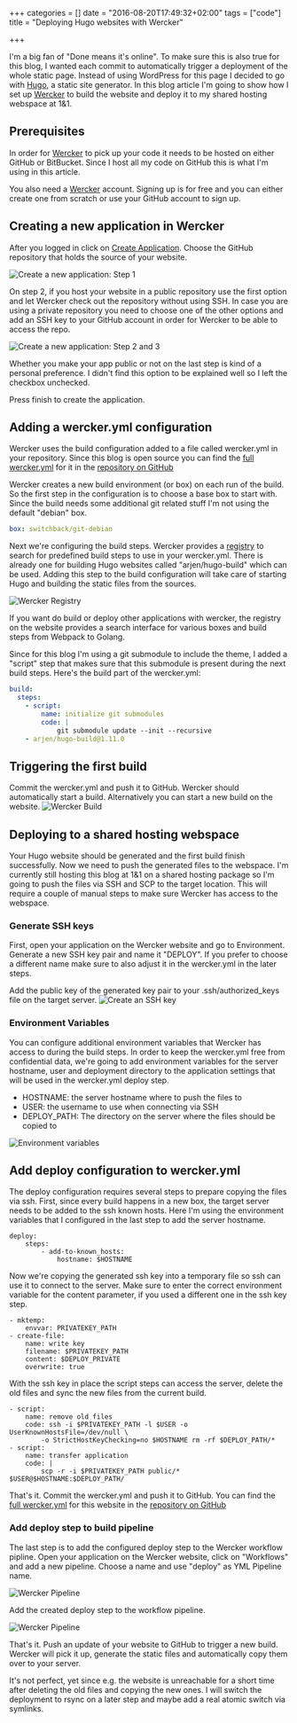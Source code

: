 +++
categories = []
date = "2016-08-20T17:49:32+02:00"
tags = ["code"]
title = "Deploying Hugo websites with Wercker"

+++

I'm a big fan of "Done means it's online". To make sure this is also true for this blog, I wanted each commit to automatically trigger a deployment of the whole static page. Instead of using WordPress for this page I decided to go with [Hugo](https://gohugo.io), a static site generator. In this blog article I'm going to show how I set up [Wercker](https://wercker.com) to build the website and deploy it to my shared hosting webspace at 1&1.
<!-- more -->

## Prerequisites
In order for [Wercker](https://wercker.com) to pick up your code it needs to be hosted on either GitHub or BitBucket. Since I host all my code on GitHub this is what I'm using in this article.

You also need a [Wercker](https://wercker.com) account. Signing up is for free and you can either create one from scratch or use your GitHub account to sign up.

## Creating a new application in Wercker
After you logged in click on [Create Application](https://app.wercker.com/applications/create). Choose the GitHub repository that holds the source of your website.

![Create a new application: Step 1](/images/deploying-with-wercker/wercker-step-1.png)

On step 2, if you host your website in a public repository use the first option and let Wercker check out the repository without using SSH. In case you are using a private repository you need to choose one of the other options and add an SSH key to your GitHub account in order for Wercker to be able to access the repo.

![Create a new application: Step 2 and 3](/images/deploying-with-wercker/wercker-step-2-and-3.png)

Whether you make your app public or not on the last step is kind of a personal preference. I didn't find this option to be explained well so I left the checkbox unchecked.

Press finish to create the application.

## Adding a wercker.yml configuration
Wercker uses the build configuration added to a file called wercker.yml in your repository. Since this blog is open source you can find the [full wercker.yml](https://github.com/gelli/mahurutanga.com/blob/master/wercker.yml) for it in the [repository on GitHub](https://github.com/gelli/mahurutanga.com)

Wercker creates a new build environment (or box) on each run of the build. So the first step in the configuration is to choose a base box to start with. Since the build needs some additional git related stuff I'm not using the default "debian" box.

```yaml
box: switchback/git-debian
```

Next we're configuring the build steps. Wercker provides a [registry](https://app.wercker.com/explore) to search for predefined build steps to use in your wercker.yml. There is already one for building Hugo websites called "arjen/hugo-build" which can be used. Adding this step to the build configuration will take care of starting Hugo and building the static files from the sources.

![Wercker Registry](/images/deploying-with-wercker/wercker-registry.png)

If you want do build or deploy other applications with wercker, the registry on the website provides a search interface for various boxes and build steps from Webpack to Golang.

Since for this blog I'm using a git submodule to include the theme, I added a "script" step that makes sure that this submodule is present during the next build steps. Here's the build part of the wercker.yml:

```yaml
build:
  steps:
    - script:
        name: initialize git submodules
        code: |
            git submodule update --init --recursive
    - arjen/hugo-build@1.11.0
```

## Triggering the first build
Commit the wercker.yml and push it to GitHub. Wercker should automatically start a build. Alternatively you can start a new build on the website.
![Wercker Build](/images/deploying-with-wercker/wercker-build.png)

## Deploying to a shared hosting webspace
Your Hugo website should be generated and the first build finish successfully. Now we need to push the generated files to the webspace. I'm currently still hosting this blog at 1&1 on a shared hosting package so I'm going to push the files via SSH and SCP to the target location. This will require a couple of manual steps to make sure Wercker has access to the webspace.

### Generate SSH keys
First, open your application on the Wercker website and go to Environment. Generate a new SSH key pair and name it "DEPLOY". If you prefer to choose a different name make sure to also adjust it in the wercker.yml in the later steps.

Add the public key of the generated key pair to your .ssh/authorized_keys file on the target server.
![Create an SSH key](/images/deploying-with-wercker/wercker-ssh-key.png)

### Environment Variables
You can configure additional environment variables that Wercker has access to during the build steps. In order to keep the wercker.yml free from confidential data, we're going to add environment variables for the server hostname, user and deployment directory to the application settings that will be used in the wercker.yml deploy step.

* HOSTNAME: the server hostname where to push the files to
* USER: the username to use when connecting via SSH
* DEPLOY_PATH: The directory on the server where the files should be copied to

![Environment variables](/images/deploying-with-wercker/wercker-env-vars.png)

## Add deploy configuration to wercker.yml

The deploy configuration requires several steps to prepare copying the files via ssh. First, since every build happens in a new box, the target server needs to be added to the ssh known hosts. Here I'm using the environment variables that I configured in the last step to add the server hostname.

```
deploy:
    steps:
        - add-to-known_hosts:
            hostname: $HOSTNAME
```

Now we're copying the generated ssh key into a temporary file so ssh can use it to connect to the server. Make sure to enter the correct environment variable for the content parameter, if you used a different one in the ssh key step.
```
- mktemp:
    envvar: PRIVATEKEY_PATH
- create-file:
    name: write key
    filename: $PRIVATEKEY_PATH
    content: $DEPLOY_PRIVATE
    overwrite: true
```

With the ssh key in place the script steps can access the server, delete the old files and sync the new files from the current build.

```
- script:
    name: remove old files
    code: ssh -i $PRIVATEKEY_PATH -l $USER -o UserKnownHostsFile=/dev/null \ 
        -o StrictHostKeyChecking=no $HOSTNAME rm -rf $DEPLOY_PATH/*
- script:
    name: transfer application
    code: |
        scp -r -i $PRIVATEKEY_PATH public/* $USER@$HOSTNAME:$DEPLOY_PATH/
```

That's it. Commit the wercker.yml and push it to GitHub. You can find the [full wercker.yml](https://github.com/gelli/mahurutanga.com/blob/master/wercker.yml) for this website in the [repository on GitHub](https://github.com/gelli/mahurutanga.com)

### Add deploy step to build pipeline
The last step is to add the configured deploy step to the Wercker workflow pipline. Open your application on the Wercker website, click on "Workflows" and add a new pipeline. Choose a name and use "deploy" as YML Pipeline name.

![Wercker Pipeline](/images/deploying-with-wercker/wercker-pipeline.png)

Add the created deploy step to the workflow pipeline.

![Wercker Pipeline](/images/deploying-with-wercker/wercker-workflow.png)

That's it. Push an update of your website to GitHub to trigger a new build. Wercker will pick it up, generate the static files and automatically copy them over to your server.

It's not perfect, yet since e.g. the website is unreachable for a short time after deleting the old files and copying the new ones. I will switch the deployment to rsync on a later step and maybe add a real atomic switch via symlinks.
